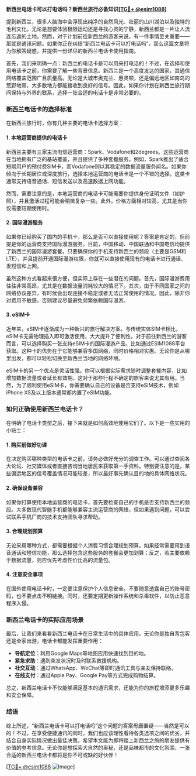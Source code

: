 **新西兰电话卡可以打电话吗？新西兰旅行必备知识[[TG💪+ @esim1088](https://t.me/s/esim1088)]**

提到新西兰，很多人脑海中会浮现出纯净的自然风光、壮丽的山川湖泊以及独特的毛利文化。无论是想要体验极限运动还是寻找心灵的宁静，新西兰都是一片让人流连忘返的土地。然而，对于计划前往新西兰的游客来说，有一件事情至关重要——那就是通讯问题。如果你正在纠结“新西兰电话卡可以打电话吗”，那么这篇文章将为你解答疑惑，并提供一份详尽的新西兰电话卡使用指南。

首先，我们来明确一点：新西兰的电话卡是可以用来打电话的！不过，在选择和使用电话卡之前，你需要了解一些背景信息。新西兰是一个高度发达的国家，其通信网络覆盖范围广且质量高。无论是大城市奥克兰、惠灵顿，还是偏远地区如南岛的荒野地带，大多数地方都能接收到良好的信号。因此，如果你计划在新西兰旅行期间保持与外界的联系，选择一张合适的电话卡是非常必要的。

### **新西兰电话卡的选择标准**

在新西兰旅行时，你有几种主要的电话卡选择方案：

#### **1. 本地运营商提供的电话卡**
新西兰主要有三家主流电信运营商：Spark、Vodafone和2degrees。这些运营商在当地拥有广泛的基站覆盖，并且提供了多种套餐服务。例如，Spark推出了适合短期用户的预付费SIM卡，而Vodafone则以其稳定的数据流量服务闻名。如果你倾向于长期居住或深度旅行，选择本地运营商的电话卡是一个不错的选择。这类卡通常支持语音通话、短信发送以及高速数据上网功能。

然而，需要注意的是，本地运营商的电话卡可能需要你提供身份证明文件（如护照），并且激活过程可能会稍微复杂一些。此外，价格方面相对较高，尤其是当你仅需要短期使用时。

#### **2. 国际漫游服务**
如果你已经购买了国内的手机卡，那么是否可以直接使用呢？答案是肯定的，但前提是你的运营商支持国际漫游服务。目前，中国移动、中国联通和中国电信均提供了新西兰的国际漫游套餐。只要确保你的手机支持新西兰的频段（主要是GSM和LTE），并且提前开通国际漫游权限，你就可以直接使用现有的电话卡进行通话、发短信和上网。

虽然这种方式看起来很方便，但实际上存在一些潜在的问题。首先，国际漫游费用往往非常高昂，尤其是在数据流量消耗较大的情况下。其次，由于不同国家之间的网络协议差异，有时候会出现连接不稳定或者无法正常使用的情况。因此，除非你对费用不敏感，否则建议尽量避免频繁依赖国际漫游。

#### **3. eSIM卡**
近年来，eSIM卡逐渐成为一种新兴的旅行解决方案。与传统实体SIM卡相比，eSIM卡无需物理插入即可激活使用，大大提升了便利性。对于前往新西兰的游客而言，可以选择购买一张支持eSIM卡的国际漫游产品，比如通过ESIM1088平台获取。这种卡的优势在于它能够兼容多国网络，同时价格相对实惠。无论你是从哪里出发，都可以轻松切换至新西兰当地的网络环境。

eSIM卡的另一个优点是灵活性强。你可以根据实际需求随时调整套餐内容，比如增加数据流量或者延长有效期。这对于那些行程不确定的旅客来说尤其有用。当然，为了顺利使用eSIM卡，你需要确认自己的设备是否支持eSIM技术，例如iPhone XS及以上版本通常都内置了eSIM功能。

### **如何正确使用新西兰电话卡？**

在明确了电话卡类型之后，接下来就是如何高效地使用它们了。以下是一些实用的小贴士：

#### **1. 购买前做好功课**
在决定购买哪种类型的电话卡之前，请务必做好充分的调查工作。可以通过查阅各大论坛、社交媒体或者直接咨询当地居民来获取第一手资料。特别要注意的是，某些偏远地区的信号覆盖情况可能较差，所以最好事先确认目的地的具体网络状况。

#### **2. 确保设备兼容**
如果你打算使用本地运营商的电话卡，首先要检查自己的手机是否支持新西兰的频段。大多数现代智能手机都能够兼容主流运营商的网络，但如果遇到问题，可以尝试联系手机厂商的技术支持团队寻求帮助。

#### **3. 合理规划预算**
无论采用哪种方式，都需要根据个人消费习惯合理规划预算。如果经常需要用到语音通话和短信功能，那么选择包含这些服务的套餐会更加划算；反之，若主要依赖于数据流量，则应优先考虑性价比高的流量包。

#### **4. 注意安全事项**
在国外使用电话卡时，一定要注意保护个人信息安全。不要随意透露自己的账号密码，也不要点击不明链接。同时，还要定期更新操作系统和杀毒软件，以防止恶意程序入侵。

### **新西兰电话卡的实际应用场景**

最后，让我们来看看新西兰电话卡在日常生活中的具体应用。无论你是独自背包客还是全家出游，电话卡都能发挥重要作用：

- **导航定位**：利用Google Maps等地图应用快速找到目的地。
- **紧急求助**：遇到突发状况时及时联系救援机构。
- **社交互动**：通过WhatsApp、WeChat等即时通讯工具与亲友保持联络。
- **在线支付**：通过Apple Pay、Google Pay等方式完成购物结算。

总之，新西兰电话卡不仅能够满足基本的通讯需求，还能为你的旅程增添更多乐趣和安全保障。

### **结语**

综上所述，“新西兰电话卡可以打电话吗”这个问题的答案毋庸置疑——当然是可以的！不过，在享受便捷通讯的同时，我们也应该理性看待各类选项之间的优劣，并结合自身实际情况做出最佳决策。希望本文能为即将踏上新西兰之旅的朋友提供有价值的参考信息。无论你是想探索大自然的奥秘，还是品味都市的文化氛围，一张合适的新西兰电话卡都将是你不可或缺的好伙伴！

[[TG💪+ @esim1088](https://t.me/s/esim1088) ![Image](https://i.postimg.cc/4NQfJmqS/Snipaste-2025-05-13-00-14-12.png)]